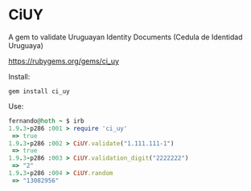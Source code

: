# CiUY

A gem to validate Uruguayan Identity Documents (Cedula de Identidad Uruguaya)

https://rubygems.org/gems/ci_uy

Install:

`gem install ci_uy`

Use:
``` ruby
fernando@hoth ~ $ irb
1.9.3-p286 :001 > require 'ci_uy'
 => true
1.9.3-p286 :002 > CiUY.validate("1.111.111-1")
 => true
1.9.3-p286 :003 > CiUY.validation_digit("2222222")
 => "2"
1.9.3-p286 :004 > CiUY.random
 => "13082956"
 ```
